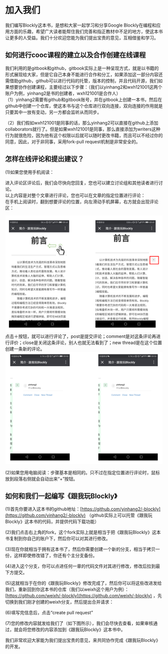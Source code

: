 # 加入我们

我们编写Blockly这本书，是想和大家一起学习和分享Google Blockly在编程和应用方面的乐趣，希望广大读者能帮住我们完善和指正教材中不足的地方，使这本书让更多的人受益。我们十分欢迎您能为我们提出宝贵的意见，互相借鉴和学习。

## 如何进行cooc课程的建立以及合作创建在线课程

我们利用的是gitbook和github，gitbook实际上是一种呈现方式，就是以书籍的形式展现给大家，但是它自己本身不能进行合作和分工，如果添加这一部分内容还需借助github，github可以进行代码的托管，版本的控制，并且代码开源，我们如果想要协作创建课程，主要经过以下步骤：（我们以yinhang2和wxh121001这两个账户为例，yinhang2是书的创建者，wxh121001是合作人）  
（1）yinhang2需要有github和gitbook账号，并在gitbook上创建一本书，然后在github中创建一个仓库，使这本书与这个仓库进行双向连接，双向连接的作用就是只要其中一放有变动，另一方都会监听从而同步。

（2）我们假如wxh121001是同事的话，那么yinhang2可以直接在github上添加collaborators就行了。但是如果wxh121001是同事，那么直接添加为writers这种行为就很危险，因为他有这个权限以后就可以随时更改书籍，而且可以不经过你的同意，因此，对于非同事，采用fork-pull request机制是非常安全的。

## 怎样在线评论和提出建议？

\(1\)如果您使用手机阅读：

进入评论区评论后，我们会尽快向您回复，您也可以建立讨论组和其他读者进行讨论。  
以上内容是对整个文章进行评论，您也可以在文章的指定位置进行评论：  
在手机上阅读时，翻到想要评论的位置，向左滑动手机屏幕，右方就会出现评论区：

![](.gitbook/assets/g11.png) 点击＋按钮，就可以进行评论了，post是提交评论；comment是对这条评论再进行评价；close是关闭这条评论，别人也就无法看到了；new thread是在这个位置创建一条新的评论。![](.gitbook/assets/g12.png)

\(2\)如果您用电脑阅读：步骤基本是相同的。只不过在指定位置进行评论时，鼠标放到段落右侧就会自动出来“+”按钮。

## 如何和我们一起编写《跟我玩Blockly》

\(1\)首先你要进入这本书的github地址：[https://github.com/yinhang2/-blockly](https://github.com/yinhang2/-blockly) （github实际上可以托管《跟我玩Blockly》这本书的代码，并提供代码下载功能）

\(2\)我们点击右上角的fork，这个fork实际上就是相当于把《跟我玩Blockly》这本书复制到你自己的账户下，然后你可以对其进行修改。

\(3\)现在你就相当于拥有这本书了，然后你需要创建一个新的分支，相当于拷贝一份，这样即使修改错了，你还有个主分支备份。

\(4\)进入这个分支，你可以点进任何一章的代码文件对其进行修改，修改后拉到最下方提交。

\(5\)这就相当于在你的《跟我玩Blockly》修改完成了，然后你可以将这些改进发给我们，重新回到你这本书的仓库（我们以weixh这个用户为例）：[https://github.com/weixh/-blockly](https://github.com/weixh/-blockly) ，先切换到我们刚才创建的weixh分支，然后提出合并请求：

\(6\)填写完信息后，点击“create pull request”

\(7\)您的修改内容就发给我们了（如下图所示），我们会尽快去查看，如果审核通过，就会将您修改的内容添加到《跟我玩Blockly》这本书中。

我们非常欢迎大家能为我们提出宝贵的意见，来共同协作完成《跟我玩Blockly》的开发。

